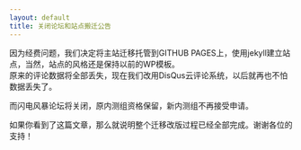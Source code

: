 ```yaml
---
layout: default
title: 关闭论坛和站点搬迁公告
---
```

因为经费问题，我们决定将主站迁移托管到GITHUB PAGES上，使用jekyll建立站点，当然，站点的风格还是保持以前的WP模板。  
原来的评论数据将全部丢失，现在我们改用DisQus云评论系统，以后就再也不怕数据丢失了。
<!--more-->
而闪电风暴论坛将关闭，原内测组资格保留，新内测组不再接受申请。

如果你看到了这篇文章，那么就说明整个迁移改版过程已经全部完成。谢谢各位的支持！
